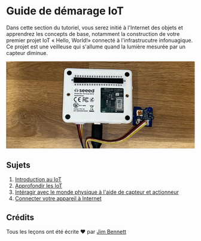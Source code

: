 # Guide de démarage IoT
Dans cette section du tutoriel, vous serez initié à l'Internet des objets et apprendrez les concepts de base, notamment la construction de votre premier projet IoT « Hello, World!» connecté à l'infrastrucutre infonuagique. Ce projet est une veilleuse qui s'allume quand la lumière mesurée par un capteur diminue.

![La DEL connecté au WIO s'allume et s'éteint en fonction de la luminosité](../../images/wio-running-assignment-1-1.gif)

## Sujets

1. [Introduction au IoT](../lessons/1-introduction-to-iot/translations/README.fr.md)
1. [Approfondir les IoT](../lessons/2-deeper-dive/translations/README.fr.md)
1. [Intéragir avec le monde physique à l'aide de capteur et actionneur](../lessons/3-sensors-and-actuators/translations/README.fr.md)
1. [Connecter votre appareil à Internet](../lessons/4-connect-internet/translations/README.fr.md)

## Crédits

Tous les leçons ont été écrite ♥️ par [Jim Bennett](https://GitHub.com/JimBobBennett)
